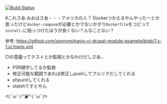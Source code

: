 [![Build Status](https://travis-ci.org/sano-say/travis_training.svg?branch=develop)](https://travis-ci.org/sano-say/travis_training)

#これさあ
みおはさあ・・・アメリカの人？
Dockerつかえるやんやったーとか思ったけど`docker-compose`が必要とかでないかぎり`Dockerfile`をコピって`install:`に貼っつけたほうが良くない？んなことない？

参考: <https://github.com/sonnym/travis-ci-drupal-module-example/blob/7.x-1.x/.travis.yml>

CIの意義ってテストとか監視とかなわけだしさあ…

 - PSR順守してるか監視
 - 修正可能な範囲であれば修正しpushしてプルリクだしてくれる
 - phpunitしてくれる
 -  statshてすとやん


ᕙ( ˘ω˘ )◜⁾💣⁽⁽◝( ˘ω˘ )ᕗ
